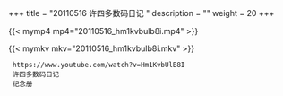 +++
title = "20110516  许四多数码日记 "
description = ""
weight = 20
+++

{{< mymp4 mp4="20110516_hm1kvbulb8i.mp4" >}}

{{< mymkv mkv="20110516_hm1kvbulb8i.mkv" >}}

     https://www.youtube.com/watch?v=Hm1KvbUlB8I 
     许四多数码日记 
     纪念册 
